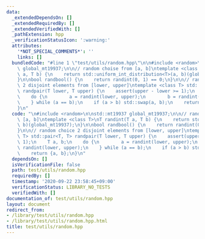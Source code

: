 ```yaml
---
data:
  _extendedDependsOn: []
  _extendedRequiredBy: []
  _extendedVerifiedWith: []
  _pathExtension: hpp
  _verificationStatusIcon: ':warning:'
  attributes:
    '*NOT_SPECIAL_COMMENTS*': ''
    links: []
  bundledCode: "#line 1 \"test/utils/random.hpp\"\n\n#include <random>\n\nstd::mt19937\
    \ global_mt19937;\n\n// random choise from [a, b]\ntemplate <class T>\nT randint(T\
    \ a, T b) {\n    return std::uniform_int_distribution<T>(a, b)(global_mt19937);\n\
    }\n\nbool randbool() {\n    return randint(0, 1) == 0;\n}\n\n// random choice\
    \ 2 disjoint elements from [lower, upper]\ntemplate <class T> std::pair<T, T>\
    \ randpair(T lower, T upper) {\n    assert(upper - lower >= 1);\n    T a, b;\n\
    \    do {\n        a = randint(lower, upper);\n        b = randint(lower, upper);\n\
    \    } while (a == b);\n    if (a > b) std::swap(a, b);\n    return {a, b};\n\
    }\n"
  code: "\n#include <random>\n\nstd::mt19937 global_mt19937;\n\n// random choise from\
    \ [a, b]\ntemplate <class T>\nT randint(T a, T b) {\n    return std::uniform_int_distribution<T>(a,\
    \ b)(global_mt19937);\n}\n\nbool randbool() {\n    return randint(0, 1) == 0;\n\
    }\n\n// random choice 2 disjoint elements from [lower, upper]\ntemplate <class\
    \ T> std::pair<T, T> randpair(T lower, T upper) {\n    assert(upper - lower >=\
    \ 1);\n    T a, b;\n    do {\n        a = randint(lower, upper);\n        b =\
    \ randint(lower, upper);\n    } while (a == b);\n    if (a > b) std::swap(a, b);\n\
    \    return {a, b};\n}\n"
  dependsOn: []
  isVerificationFile: false
  path: test/utils/random.hpp
  requiredBy: []
  timestamp: '2020-09-22 23:58:45+09:00'
  verificationStatus: LIBRARY_NO_TESTS
  verifiedWith: []
documentation_of: test/utils/random.hpp
layout: document
redirect_from:
- /library/test/utils/random.hpp
- /library/test/utils/random.hpp.html
title: test/utils/random.hpp
---
```

